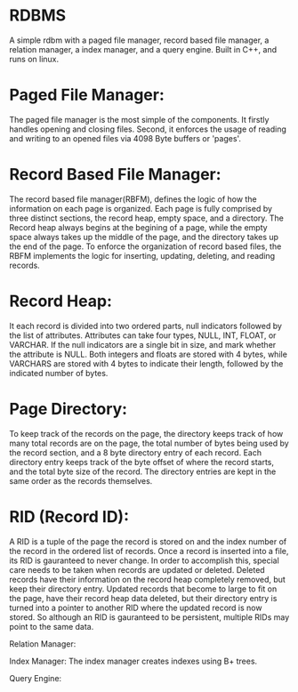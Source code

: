 # RDBMS
A simple rdbm with a paged file manager, record based file manager, a relation manager, a index manager, and a query engine.
Built in C++, and runs on linux.


# Paged File Manager:
The paged file manager is the most simple of the components. 
It firstly handles opening and closing files. Second, it enforces the usage of reading and writing to an opened files via 4098 Byte buffers or 'pages'.

# Record Based File Manager:
The record based file manager(RBFM), defines the logic of how the information on each page is organized. 
Each page is fully comprised by three distinct sections, the record heap, empty space, and a directory. 
The Record heap always begins at the begining of a page, while the empty space always takes up the middle of the page, and the directory takes up the end of the page. 
To enforce the organization of record based files, the RBFM implements the logic for inserting, updating, deleting, and reading records.

# Record Heap:
It each record is divided into two ordered parts, null indicators followed by the list of attributes. 
Attributes can take four types, NULL, INT, FLOAT, or VARCHAR. If the null indicators are a single bit in size, and mark whether the attribute is NULL. 
Both integers and floats are stored with 4 bytes, while VARCHARS are stored with 4 bytes to indicate their length, followed by the indicated number of bytes.

# Page Directory:
To keep track of the records on the page, the directory keeps track of how many total records are on the page, the total number of bytes being used by the record section, and a 8 byte directory entry of each record. Each directory entry keeps track of the byte offset of where the record starts, and the total byte size of the record. The directory entries are kept in the same order as the records themselves.

# RID (Record ID):
A RID is a tuple of the page the record is stored on and the index number of the record in the ordered list of records.
Once a record is inserted into a file, its RID is gauranteed to never change. In order to accomplish this, special care needs to be taken when records are updated or deleted.
Deleted records have their information on the record heap completely removed, but keep their directory entry. 
Updated records that become to large to fit on the page, have their record heap data deleted, but their directory entry is turned into a pointer to another RID where the updated record is now stored.
So although an RID is gauranteed to be persistent, multiple RIDs may point to the same data.

Relation Manager:

Index Manager:
The index manager creates indexes using B+ trees. 

Query Engine:

